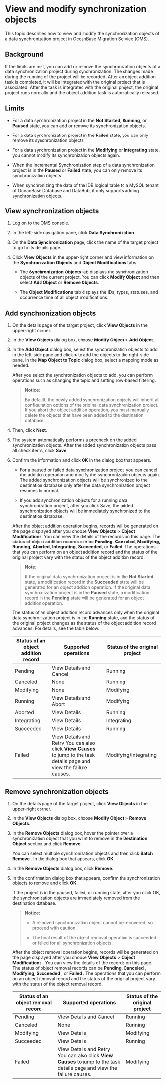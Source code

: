 # View and modify synchronization objects

This topic describes how to view and modify the synchronization objects of a data synchronization project in OceanBase Migration Service (OMS).

## Background

If the limits are met, you can add or remove the synchronization objects of a data synchronization project during synchronization. The changes made during the running of the project will be recorded. After an object addition task is completed, it will be integrated with the original project that is associated. After the task is integrated with the original project, the original project runs normally and the object addition task is automatically released.

## Limits

* For a data synchronization project in the **Not Started**, **Running**, or **Paused** state, you can add or remove its synchronization objects.  

* For a data synchronization project in the **Failed** state, you can only remove its synchronization objects.

* For a data synchronization project in the **Modifying** or **Integrating** state, you cannot modify its synchronization objects again.

* When the Incremental Synchronization step of a data synchronization project is in the **Paused** or **Failed** state, you can only remove its synchronization objects.

* When synchronizing the data of the IDB logical table to a MySQL tenant of OceanBase Database and DataHub, it only supports adding synchronization objects.

## View synchronization objects

1. Log on to the OMS console.

2. In the left-side navigation pane, click **Data Synchronization**.

3. On the **Data Synchronization** page, click the name of the target project to go to its details page.

4. Click **View Objects** in the upper-right corner and view information on the **Synchronization Objects** and **Object Modifications** tabs.

   * The **Synchronization Objects** tab displays the synchronization objects of the current project. You can click **Modify Object** and then select **Add Object** or **Remove Objects**.

   * The **Object Modifications** tab displays the IDs, types, statuses, and occurrence time of all object modifications.

## **Add synchronization objects**

1. On the details page of the target project, click **View Objects** in the upper-right corner.

2. In the **View Objects** dialog box, choose **Modify Object** \> **Add Object**.

3. In the **Add Object** dialog box, select the synchronization objects to add in the left-side pane and click **\>** to add the objects to the right-side pane. In the **Map Object to Topic** dialog box, select a mapping mode as needed.

   After you select the synchronization objects to add, you can perform operations such as changing the topic and setting row-based filtering.

   >**Notice:**
   >
   >By default, the newly added synchronization objects will inherit all configuration options of the original data synchronization project. If you abort the object addition operation, you must manually delete the objects that have been added to the destination database.

4. Then, click **Next**.

5. The system automatically performs a precheck on the added synchronization objects. After the added synchronization objects pass all check items, click **Save**.

6. Confirm the information and click **OK** in the dialog box that appears.

   * For a paused or failed data synchronization project, you can cancel the addition operation and modify the synchronization objects again. The added synchronization objects will be synchronized to the destination database only after the data synchronization project resumes to normal.

   * If you add synchronization objects for a running data synchronization project, after you click Save, the added synchronization objects will be immediately synchronized to the destination database.
  
   After the object addition operation begins, records will be generated on the page displayed after you choose **View Objects** \> **Object Modifications**. You can view the details of the records on this page. The status of object addition records can be **Pending**, **Canceled**, **Modifying, Running**, **Aborted**, **Integrating**, **Succeeded**, or **Failed**. The operations that you can perform on an object addition record and the status of the original project vary with the status of the object addition record.

   >**Note:**
   >
   >If the original data synchronization project is in the **Not Started** state, a modification record in the **Succeeded** state will be generated for an object addition operation. If the original data synchronization project is in the **Paused** state, a modification record in the **Pending** state will be generated for an object addition operation.

   The status of an object addition record advances only when the original data synchronization project is in the **Running** state, and the status of the original project changes as the status of the object addition record advances. For details, see the table below.

   | **Status of an object addition record** | **Supported operations**                                                            | **Status of the original project** |
   |----------------------------------------|----------------------------------------------------------------------|------------------------------------|
   | Pending                                 | View Details and Cancel                                                                                                                 | Running                            |
   | Canceled                                | None                                                                                                                                    | Running                            |
   | Modifying                               | None                                                                                                                                    | Modifying                          |
   | Running                                 | View Details and Abort                                                                                                                  | Modifying                          |
   | Aborted                                 | View Details                                                                                                                            | Running                            |
   | Integrating                             | View Details                                                                                                                            | Integrating                        |
   | Succeeded                               | View Details                                                                                                                            | Running                            |
   | Failed                                  | View Details and Retry You can also click **View Causes** to jump to the task details page and view the failure causes. | Modifying/Integrating              |

## Remove synchronization objects

1. On the details page of the target project, click **View Objects** in the upper-right corner.

2. In the **View Objects** dialog box, choose **Modify Object** \> **Remove Objects**.

3. In the **Remove Objects** dialog box, hover the pointer over a synchronization object that you want to remove in the **Destination Object** section and click **Remove**.

   You can select multiple synchronization objects and then click **Batch Remove** . In the dialog box that appears, click **OK**.

4. In the **Remove Objects** dialog box, click **Remove**.

5. In the confirmation dialog box that appears, confirm the synchronization objects to remove and click **OK**.

   If the project is in the paused, failed, or running state, after you click OK, the synchronization objects are immediately removed from the destination database.

   >**Notice:**
   >
   >* A removed synchronization object cannot be recovered, so proceed with caution.
   >
   >* The final result of the object removal operation is succeeded or failed for all synchronization objects.

   After the object removal operation begins, records will be generated on the page displayed after you choose **View Objects** \> **Object Modifications** . You can view the details of the records on this page. The status of object removal records can be **Pending**, **Canceled** , **Modifying, Succeeded** , or **Failed** . The operations that you can perform on an object removal record and the status of the original project vary with the status of the object removal record.

   | **Status of an object removal record** | **Supported operations**                  | **Status of the original project** |
   |----------------------------------------|--------------------------------|------------------------------------|
   | Pending                                | View Details and Cancel                                                                                                                 | Running                            |
   | Canceled                               | None                                                                                                                                    | Running                            |
   | Modifying                              | View Details                                                                                                                            | Modifying                          |
   | Succeeded                              | View Details                                                                                                                            | Running                            |
   | Failed                                 | View Details and Retry <br>You can also click **View Causes** to jump to the task details page and view the failure causes. | Modifying                          |
